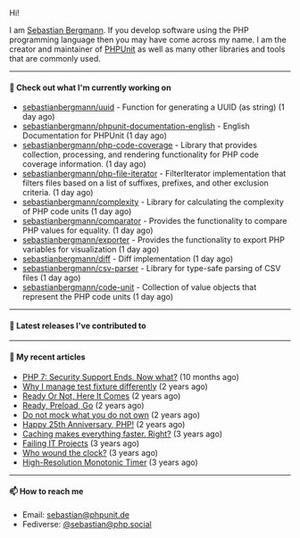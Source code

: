 Hi!

I am [Sebastian Bergmann](https://sebastian-bergmann.de/). If you develop software using the PHP programming language then you may have come across my name. I am the creator and maintainer of [PHPUnit](https://phpunit.de/) as well as many other libraries and tools that are commonly used.

---

#### 👷 Check out what I'm currently working on

- [sebastianbergmann/uuid](https://github.com/sebastianbergmann/uuid) - Function for generating a UUID (as string) (1 day ago)
- [sebastianbergmann/phpunit-documentation-english](https://github.com/sebastianbergmann/phpunit-documentation-english) - English Documentation for PHPUnit (1 day ago)
- [sebastianbergmann/php-code-coverage](https://github.com/sebastianbergmann/php-code-coverage) - Library that provides collection, processing, and rendering functionality for PHP code coverage information. (1 day ago)
- [sebastianbergmann/php-file-iterator](https://github.com/sebastianbergmann/php-file-iterator) - FilterIterator implementation that filters files based on a list of suffixes, prefixes, and other exclusion criteria. (1 day ago)
- [sebastianbergmann/complexity](https://github.com/sebastianbergmann/complexity) - Library for calculating the complexity of PHP code units (1 day ago)
- [sebastianbergmann/comparator](https://github.com/sebastianbergmann/comparator) - Provides the functionality to compare PHP values for equality. (1 day ago)
- [sebastianbergmann/exporter](https://github.com/sebastianbergmann/exporter) - Provides the functionality to export PHP variables for visualization (1 day ago)
- [sebastianbergmann/diff](https://github.com/sebastianbergmann/diff) - Diff implementation (1 day ago)
- [sebastianbergmann/csv-parser](https://github.com/sebastianbergmann/csv-parser) - Library for type-safe parsing of CSV files (1 day ago)
- [sebastianbergmann/code-unit](https://github.com/sebastianbergmann/code-unit) - Collection of value objects that represent the PHP code units (1 day ago)

---

#### 🔭 Latest releases I've contributed to


---

#### 📜 My recent articles

- [PHP 7: Security Support Ends. Now what?](https://thephp.cc/articles/php-7-security-support-ends-now-what?ref=rss) (10 months ago)
- [Why I manage test fixture differently](https://thephp.cc/articles/why-i-manage-test-fixture-differently?ref=rss) (2 years ago)
- [Ready Or Not, Here It Comes](https://thephp.cc/articles/ready-or-not-here-it-comes?ref=rss) (2 years ago)
- [Ready, Preload, Go](https://thephp.cc/articles/ready-preload-go?ref=rss) (2 years ago)
- [Do not mock what you do not own](https://thephp.cc/articles/do-not-mock-what-you-do-not-own?ref=rss) (2 years ago)
- [Happy 25th Anniversary, PHP!](https://thephp.cc/articles/happy-25th-anniversary-php?ref=rss) (2 years ago)
- [Caching makes everything faster. Right?](https://thephp.cc/articles/caching-makes-everything-faster-right?ref=rss) (3 years ago)
- [Failing IT Projects](https://thephp.cc/articles/failing-it-projects?ref=rss) (3 years ago)
- [Who wound the clock?](https://thephp.cc/articles/who-wound-the-clock?ref=rss) (3 years ago)
- [High-Resolution Monotonic Timer](https://thephp.cc/articles/high-resolution-monotonic-timer?ref=rss) (3 years ago)

---

#### 📫 How to reach me

- Email: [sebastian@phpunit.de](mailto://sebastian@phpunit.de)
- Fediverse: [@sebastian@php.social](https://phpc.social/@sebastian)
